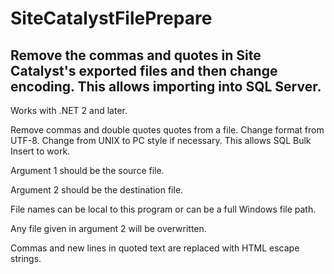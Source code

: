 # SiteCatalystFilePrepare
Remove the commas and quotes in Site Catalyst's exported files and then change encoding.  This allows importing into SQL Server.  
----------

Works with .NET 2 and later.

Remove commas and double quotes quotes from a file.
Change format from UTF-8.  Change from UNIX to PC style if necessary.
This allows SQL Bulk Insert to work.

Argument 1 should be the source file.

Argument 2 should be the destination file.

File names can be local to this program or can be a full Windows file path.

Any file given in argument 2 will be overwritten.

Commas and new lines in quoted text are replaced with HTML escape strings.
